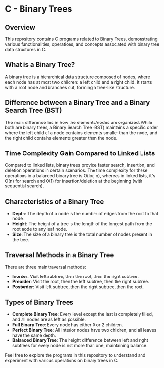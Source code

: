 # C - Binary Trees

## Overview

This repository contains C programs related to Binary Trees, demonstrating various functionalities, operations, and concepts associated with binary tree data structures in C.

## What is a Binary Tree?

A binary tree is a hierarchical data structure composed of nodes, where each node has at most two children: a left child and a right child. It starts with a root node and branches out, forming a tree-like structure.

## Difference between a Binary Tree and a Binary Search Tree (BST)

The main difference lies in how the elements/nodes are organized. While both are binary trees, a Binary Search Tree (BST) maintains a specific order where the left child of a node contains elements smaller than the node, and the right child contains elements greater than the node.

## Time Complexity Gain Compared to Linked Lists

Compared to linked lists, binary trees provide faster search, insertion, and deletion operations in certain scenarios. The time complexity for these operations in a balanced binary tree is O(log n), whereas in linked lists, it's O(n) for search and O(1) for insertion/deletion at the beginning (with sequential search).

## Characteristics of a Binary Tree

- **Depth**: The depth of a node is the number of edges from the root to that node.
- **Height**: The height of a tree is the length of the longest path from the root node to any leaf node.
- **Size**: The size of a binary tree is the total number of nodes present in the tree.

## Traversal Methods in a Binary Tree

There are three main traversal methods:
- **Inorder**: Visit left subtree, then the root, then the right subtree.
- **Preorder**: Visit the root, then the left subtree, then the right subtree.
- **Postorder**: Visit left subtree, then the right subtree, then the root.

## Types of Binary Trees

- **Complete Binary Tree**: Every level except the last is completely filled, and all nodes are as left as possible.
- **Full Binary Tree**: Every node has either 0 or 2 children.
- **Perfect Binary Tree**: All interior nodes have two children, and all leaves have the same depth.
- **Balanced Binary Tree**: The height difference between left and right subtrees for every node is not more than one, maintaining balance.

Feel free to explore the programs in this repository to understand and experiment with various operations on binary trees in C.
